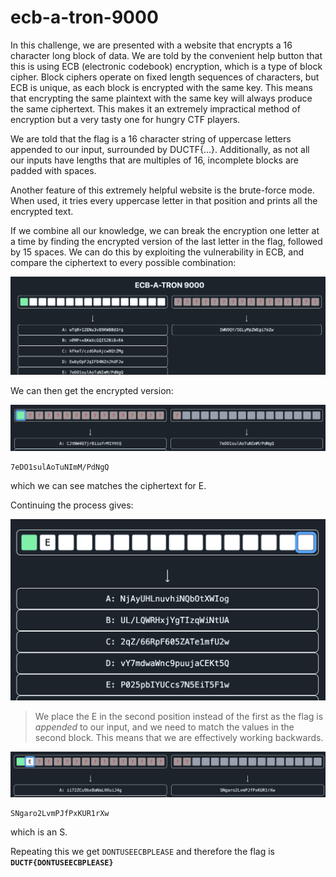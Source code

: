# ecb-a-tron-9000

In this challenge, we are presented with a website that encrypts a 16 character long block of data. We are told by the convenient help button that this is using ECB (electronic codebook) encryption, which is a type of block cipher. Block ciphers operate on fixed length sequences of characters, but ECB is unique, as each block is encrypted with the same key. This means that encrypting the same plaintext with the same key will always produce the same ciphertext. This makes it an extremely impractical method of encryption but a very tasty one for hungry CTF players.

We are told that the flag is a 16 character string of uppercase letters appended to our input, surrounded by DUCTF{...}. Additionally, as not all our inputs have lengths that are multiples of 16, incomplete blocks are padded with spaces.

Another feature of this extremely helpful website is the brute-force mode. When used, it tries every uppercase letter in that position and prints all the encrypted text.

If we combine all our knowledge, we can break the encryption one letter at a time by finding the encrypted version of the last letter in the flag, followed by 15 spaces. We can do this by exploiting the vulnerability in ECB, and compare the ciphertext to every possible combination:

![A screenshot of the brute-force mode working on the first character, with 15 spaces afterwards](brute-force.png)

We can then get the encrypted version:

![A screenshot of the encryption of the final letter in the flag](leak.png)

```
7eDO1sulAoTuNImM/PdNgQ 
```

which we can see matches the ciphertext for E.

Continuing the process gives:

![A screenshot of the brute-force mode working on the first character, with the previous result E in the second position, and 14 spaces after that](brute-force2.png)

> We place the E in the second position instead of the first as the flag is *appended* to our input, and we need to match the values in the second block. This means that we are effectively working backwards.

![A screenshot of the encryption of the second to last letter in the flag](leak2.png)

```
SNgaro2LvmPJfPxKUR1rXw
```

which is an S.

Repeating this we get `DONTUSEECBPLEASE` and therefore the flag is **`DUCTF{DONTUSEECBPLEASE}`**